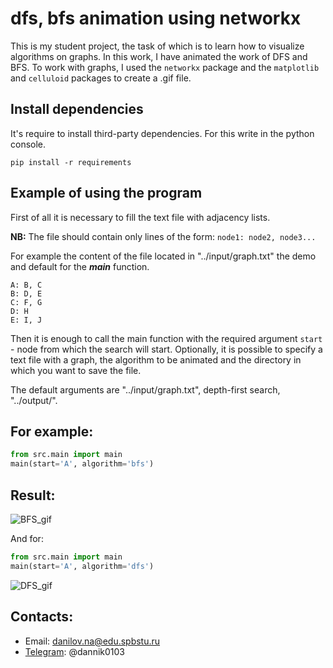 # dfs, bfs animation using networkx

This is my student project, the task of which is to learn how to visualize algorithms on graphs.
In this work, I have animated the work of DFS and BFS.
To work with graphs, I used the `networkx` package and the `matplotlib` and `celluloid` packages to create a .gif file.


## Install dependencies

It's require to install third-party dependencies.
For this write in the python console.

```
pip install -r requirements
```

## Example of using the program

First of all it is necessary to fill the text file with adjacency lists.

__NB:__ The file should contain only lines of the form: `node1: node2, node3...`

For example the content of the file located in "../input/graph.txt" the demo and default for the ___main___ function.
```
A: B, C
B: D, E
C: F, G
D: H
E: I, J
```

Then it is enough to call the main function with the required argument `start` - node from which the search will start.
Optionally, it is possible to specify a text file with a graph, the algorithm to be animated and the directory in which you want to save the file.

The default arguments are "../input/graph.txt", depth-first search, "../output/".

## For example:

``` python
from src.main import main
main(start='A', algorithm='bfs')
```

## Result: 
![BFS_gif](https://github.com/Dannikk/dfs-bfs-animation-using-networkx/blob/main/output/bfs%20animation%20(...input.graph.txt).gif)

And for:
``` python
from src.main import main
main(start='A', algorithm='dfs')
```
![DFS_gif](https://raw.githubusercontent.com/Dannikk/dfs-bfs-animation-using-networkx/main/output/dfs%20animation%20(...input.graph.txt).gif)

## Contacts:

* Email: danilov.na@edu.spbstu.ru
* [Telegram](https://t.me/dannik0103): @dannik0103
